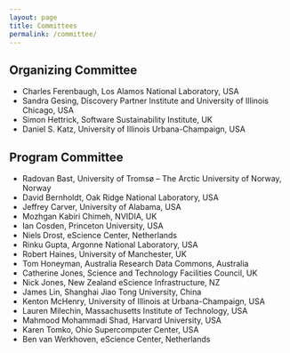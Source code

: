 ```yaml
---
layout: page
title: Committees
permalink: /committee/
---
```


## Organizing Committee

- Charles Ferenbaugh, Los Alamos National Laboratory, USA
- Sandra Gesing, Discovery Partner Institute and University of Illinois Chicago, USA
- Simon Hettrick, Software Sustainability Institute, UK
- Daniel S. Katz, University of Illinois Urbana-Champaign, USA

## Program Committee

- Radovan Bast, University of Tromsø – The Arctic University of Norway, Norway
- David Bernholdt, Oak Ridge National Laboratory, USA
- Jeffrey Carver, University of Alabama, USA
- Mozhgan Kabiri Chimeh, NVIDIA, UK
- Ian Cosden, Princeton University, USA
- Niels Drost, eScience Center, Netherlands
- Rinku Gupta, Argonne National Laboratory, USA
- Robert Haines, University of Manchester, UK
- Tom Honeyman, Australia Research Data Commons, Australia
- Catherine Jones, Science and Technology Facilities Council, UK
- Nick Jones, New Zealand eScience Infrastructure, NZ
- James Lin, Shanghai Jiao Tong University, China
- Kenton McHenry, University of Illinois at Urbana-Champaign, USA
- Lauren Milechin, Massachusetts Institute of Technology, USA
- Mahmood Mohammadi Shad, Harvard University, USA
- Karen Tomko, Ohio Supercomputer Center, USA
- Ben van Werkhoven, eScience Center, Netherlands
